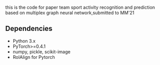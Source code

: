 this is the code for paper team sport activity recognition and prediction based on multiplex graph neural network,submitted to MM'21

## Dependencies
* Python 3.x
* PyTorch>=0.4.1
* numpy, pickle, scikit-image
* RoIAlign for Pytorch
